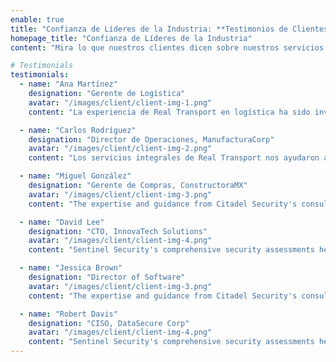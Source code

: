 ```yaml
---
enable: true
title: "Confianza de Líderes de la Industria: **Testimonios de Clientes**"
homepage_title: "Confianza de Líderes de la Industria"
content: "Mira lo que nuestros clientes dicen sobre nuestros servicios de transporte. Priorizamos la integridad y colaboración para salvaguardar tu carga."

# Testimonials
testimonials:
  - name: "Ana Martínez"
    designation: "Gerente de Logística"
    avatar: "/images/client/client-img-1.png"
    content: "La experiencia de Real Transport en logística ha sido invaluable para nuestra organización. Sus servicios de transporte local y seguimiento GPS nos ayudaron a optimizar nuestras entregas significativamente."

  - name: "Carlos Rodríguez"
    designation: "Director de Operaciones, ManufacturaCorp"
    avatar: "/images/client/client-img-2.png"
    content: "Los servicios integrales de Real Transport nos ayudaron a identificar y resolver problemas críticos en nuestra cadena de suministro, asegurándonos estar protegidos antes de que se convirtieran en costos mayores."

  - name: "Miguel González"
    designation: "Gerente de Compras, ConstructoraMX"
    avatar: "/images/client/client-img-3.png"
    content: "The expertise and guidance from Citadel Security's consultants were invaluable in revamping our software security posture. Their tailored approach helped us implement best practices and strengthen our defenses."

  - name: "David Lee"
    designation: "CTO, InnovaTech Solutions"
    avatar: "/images/client/client-img-4.png"
    content: "Sentinel Security's comprehensive security assessments helped us gain a deep understanding of our applications' vulnera-bilities. Their thorough approach and expert recommendations enabled us to strengthen our security posture significantly."

  - name: "Jessica Brown"
    designation: "Director of Software"
    avatar: "/images/client/client-img-3.png"
    content: "The expertise and guidance from Citadel Security's consultants were invaluable in revamping our software security posture. Their tailored approach helped us implement best practices and strengthen our defenses."

  - name: "Robert Davis"
    designation: "CISO, DataSecure Corp"
    avatar: "/images/client/client-img-4.png"
    content: "Sentinel Security's comprehensive security assessments helped us gain a deep understanding of our applications' vulnera-bilities. Their thorough approach and expert recommendations enabled us to strengthen our security posture significantly."
---
```

